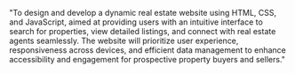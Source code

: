 "To design and develop a dynamic real estate website using HTML, CSS, and JavaScript, aimed at providing users with an intuitive interface to search for properties, 
view detailed listings, and connect with real estate agents seamlessly. The website will prioritize user experience, responsiveness across devices, and efficient data
management to enhance accessibility and engagement for prospective property buyers and sellers."
